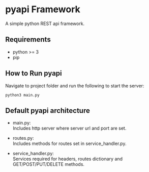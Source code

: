 # pyapi Framework

A simple python REST api framework.

## Requirements

- python >= 3
- pip

## How to Run pyapi

Navigate to project folder and run the following to start the server:

    python3 main.py

## Default pyapi architecture

- main.py: <br/>
    Includes http server where server url and port are set.

- routes.py: <br/>
    Includes methods for routes set in service_handler.py.

- service_handler.py: <br/>
    Services required for headers, routes dictionary and GET/POST/PUT/DELETE methods.

